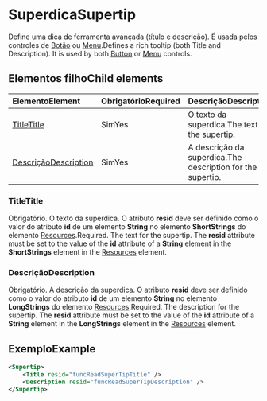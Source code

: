 # <a name="supertip"></a><span data-ttu-id="8409f-101">Superdica</span><span class="sxs-lookup"><span data-stu-id="8409f-101">Supertip</span></span>

<span data-ttu-id="8409f-p101">Define uma dica de ferramenta avançada (título e descrição). É usada pelos controles de [Botão](control.md#button-control) ou [Menu](control.md#menu-dropdown-button-controls).</span><span class="sxs-lookup"><span data-stu-id="8409f-p101">Defines a rich tooltip (both Title and Description). It is used by both [Button](control.md#button-control) or [Menu](control.md#menu-dropdown-button-controls)  controls.</span></span>

## <a name="child-elements"></a><span data-ttu-id="8409f-104">Elementos filho</span><span class="sxs-lookup"><span data-stu-id="8409f-104">Child elements</span></span>

|  <span data-ttu-id="8409f-105">Elemento</span><span class="sxs-lookup"><span data-stu-id="8409f-105">Element</span></span> |  <span data-ttu-id="8409f-106">Obrigatório</span><span class="sxs-lookup"><span data-stu-id="8409f-106">Required</span></span>  |  <span data-ttu-id="8409f-107">Descrição</span><span class="sxs-lookup"><span data-stu-id="8409f-107">Description</span></span>  |
|:-----|:-----|:-----|
|  [<span data-ttu-id="8409f-108">Title</span><span class="sxs-lookup"><span data-stu-id="8409f-108">Title</span></span>](#title)        | <span data-ttu-id="8409f-109">Sim</span><span class="sxs-lookup"><span data-stu-id="8409f-109">Yes</span></span> |   <span data-ttu-id="8409f-110">O texto da superdica.</span><span class="sxs-lookup"><span data-stu-id="8409f-110">The text for the supertip.</span></span>         |
|  [<span data-ttu-id="8409f-111">Descrição</span><span class="sxs-lookup"><span data-stu-id="8409f-111">Description</span></span>](#description)  | <span data-ttu-id="8409f-112">Sim</span><span class="sxs-lookup"><span data-stu-id="8409f-112">Yes</span></span> |  <span data-ttu-id="8409f-113">A descrição da superdica.</span><span class="sxs-lookup"><span data-stu-id="8409f-113">The description for the supertip.</span></span>    |

### <a name="title"></a><span data-ttu-id="8409f-114">Title</span><span class="sxs-lookup"><span data-stu-id="8409f-114">Title</span></span>

<span data-ttu-id="8409f-p102">Obrigatório. O texto da superdica. O atributo **resid** deve ser definido como o valor do atributo **id** de um elemento **String** no elemento **ShortStrings** do elemento [Resources](resources.md).</span><span class="sxs-lookup"><span data-stu-id="8409f-p102">Required. The text for the supertip. The  **resid** attribute must be set to the value of the **id** attribute of a **String** element in the **ShortStrings** element in the [Resources](resources.md) element.</span></span>

### <a name="description"></a><span data-ttu-id="8409f-118">Descrição</span><span class="sxs-lookup"><span data-stu-id="8409f-118">Description</span></span>

<span data-ttu-id="8409f-p103">Obrigatório. A descrição da superdica. O atributo **resid** deve ser definido como o valor do atributo **id** de um elemento **String** no elemento **LongStrings** do elemento [Resources](resources.md).</span><span class="sxs-lookup"><span data-stu-id="8409f-p103">Required. The description for the supertip. The  **resid** attribute must be set to the value of the **id** attribute of a **String** element in the **LongStrings** element in the [Resources](resources.md) element.</span></span>

## <a name="example"></a><span data-ttu-id="8409f-122">Exemplo</span><span class="sxs-lookup"><span data-stu-id="8409f-122">Example</span></span>

```xml
<Supertip>
    <Title resid="funcReadSuperTipTitle" />
    <Description resid="funcReadSuperTipDescription" />
</Supertip>
```
